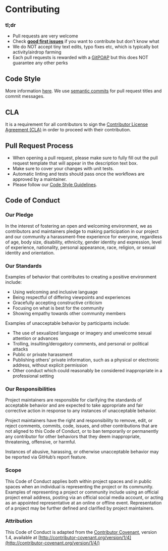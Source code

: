 # Contributing

### tl;dr
* Pull requests are very welcome
* Check [**good first issues**](https://github.com/safe-global/safe-wallet-monorepo/issues?q=is%3Aissue+is%3Aopen+label%3A%22good+first+issue%22) if you want to contribute but don't know what
* We do NOT accept tiny text edits, typo fixes etc, which is typically bot activity/airdrop farming
* Each pull requests is rewarded with a [GitPOAP](https://www.gitpoap.io/gh/safe-global/safe-wallet-monorepo) but this does NOT guarantee any other perks

## Code Style

More information [here](./docs/code-style.md).
We use [semantic commits](https://www.conventionalcommits.org/en/v1.0.0/) for pull request titles and commit messages.

## CLA

It is a requirement for all contributors to sign the [Contributor License Agreement (CLA)](https://safe.global/cla) in order to proceed with their contribution.

## Pull Request Process

- When opening a pull request, please make sure to fully fill out the pull request template that will appear in the description text box.
- Make sure to cover your changes with unit tests.
- Automatic linting and tests should pass once the workflows are approved by a maintainer.
- Please follow our [Code Style Guidelines](docs/code-style.md).

## Code of Conduct

### Our Pledge

In the interest of fostering an open and welcoming environment, we as contributors and maintainers pledge to making participation in our project and our community a harassment-free experience for everyone, regardless of age, body size, disability, ethnicity, gender identity and expression, level of experience, nationality, personal appearance, race, religion, or sexual identity and orientation.

### Our Standards

Examples of behavior that contributes to creating a positive environment include:

- Using welcoming and inclusive language
- Being respectful of differing viewpoints and experiences
- Gracefully accepting constructive criticism
- Focusing on what is best for the community
- Showing empathy towards other community members

Examples of unacceptable behavior by participants include:

- The use of sexualized language or imagery and unwelcome sexual attention or advances
- Trolling, insulting/derogatory comments, and personal or political attacks
- Public or private harassment
- Publishing others' private information, such as a physical or electronic address, without explicit permission
- Other conduct which could reasonably be considered inappropriate in a professional setting

### Our Responsibilities

Project maintainers are responsible for clarifying the standards of acceptable behavior and are expected to take appropriate and fair corrective action in response to any instances of unacceptable behavior.

Project maintainers have the right and responsibility to remove, edit, or reject comments, commits, code, issues, and other contributions that are not aligned to this Code of Conduct, or to ban temporarily or permanently any contributor for other behaviors that they deem inappropriate, threatening, offensive, or harmful.

Instances of abusive, harassing, or otherwise unacceptable behavior may be reported via GitHub’s report feature.

### Scope

This Code of Conduct applies both within project spaces and in public spaces when an individual is representing the project or its community. Examples of representing a project or community include using an official project email address, posting via an official social media account, or acting as an appointed representative at an online or offline event. Representation of a project may be further defined and clarified by project maintainers.

### Attribution

This Code of Conduct is adapted from the [Contributor Covenant](http://contributor-covenant.org/), version 1.4, available at [http://contributor-covenant.org/version/1/4](http://contributor-covenant.org/version/1/4/)
